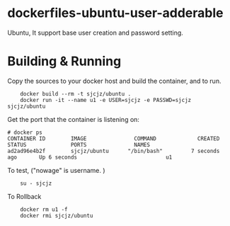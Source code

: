 # dockerfiles-ubuntu-user-adderable
Ubuntu, It support base user creation and password setting.

# Building & Running

Copy the sources to your docker host and build the container, and to run.
```
	docker build --rm -t sjcjz/ubuntu .
	docker run -it --name u1 -e USER=sjcjz -e PASSWD=sjcjz sjcjz/ubuntu
```
Get the port that the container is listening on:

```
# docker ps
CONTAINER ID        IMAGE               COMMAND             CREATED             STATUS              PORTS               NAMES
ad2ad96e4b2f        sjcjz/ubuntu      "/bin/bash"         7 seconds ago       Up 6 seconds                            u1
```

To test, ("nowage" is username. )
```
	su - sjcjz
```
To Rollback
```
    docker rm u1 -f
    docker rmi sjcjz/ubuntu
```
